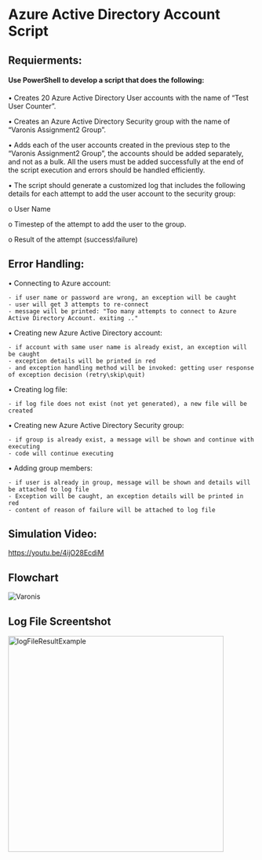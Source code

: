 # Azure Active Directory Account Script

## Requierments: 
#### Use PowerShell to develop a script that does the following:

•	Creates 20 Azure Active Directory User accounts with the name of “Test User Counter”.
  
•	Creates an Azure Active Directory Security group with the name of “Varonis Assignment2 Group”.

•	Adds each of the user accounts created in the previous step to the “Varonis Assignment2 Group”, the accounts should be added 	    separately, and not as a bulk.
All the users must be added successfully at the end of the script execution and errors should be handled efficiently.
  
•	The script should generate a customized log that includes the following details for each attempt to add the user account to the security group:

  o	User Name

  o	Timestep of the attempt to add the user to the group.

  o	Result of the attempt (success\failure)
  
## Error Handling:
• Connecting to Azure account: 

    - if user name or password are wrong, an exception will be caught
    - user will get 3 attempts to re-connect
    - message will be printed: "Too many attempts to connect to Azure Active Directory Account. exiting .."
• Creating new Azure Active Directory account:

    - if account with same user name is already exist, an exception will be caught
    - exception details will be printed in red
    - and exception handling method will be invoked: getting user response of exception decision (retry\skip\quit)
    
• Creating log file:

    - if log file does not exist (not yet generated), a new file will be created
• Creating new Azure Active Directory Security group:

    - if group is already exist, a message will be shown and continue with executing
    - code will continue executing
• Adding group members:

    - if user is already in group, message will be shown and details will be attached to log file
    - Exception will be caught, an exception details will be printed in red
    - content of reason of failure will be attached to log file
    
## Simulation Video:
https://youtu.be/4ijO28EcdiM

## Flowchart
![Varonis](https://user-images.githubusercontent.com/30575967/60546558-3d0b9c80-9d26-11e9-80b0-8078c0ee2026.png)

## Log File Screentshot
<img width="439" alt="logFileResultExample" src="https://user-images.githubusercontent.com/30575967/60547015-5234fb00-9d27-11e9-97e5-d37ba9df24cf.png">
